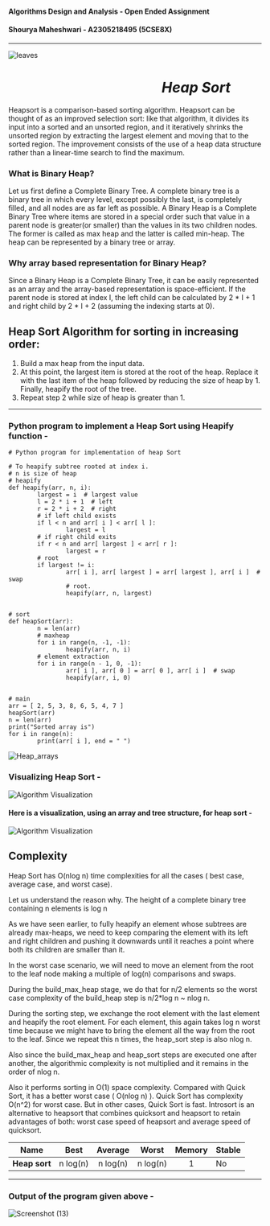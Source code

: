 #### Algorithms Design and Analysis - Open Ended Assignment
#### Shourya Maheshwari - A2305218495 (5CSE8X)
---
![leaves](https://user-images.githubusercontent.com/62899599/97261107-2d319900-1844-11eb-8750-4eb107f3f314.jpg)

# &nbsp;&nbsp;&nbsp;&nbsp;&nbsp;&nbsp;&nbsp;&nbsp;&nbsp;&nbsp;&nbsp;&nbsp;&nbsp;&nbsp;&nbsp;&nbsp;&nbsp;&nbsp;&nbsp;&nbsp;&nbsp;&nbsp;&nbsp;&nbsp;&nbsp;&nbsp;&nbsp;&nbsp;&nbsp;&nbsp;&nbsp;&nbsp;&nbsp;&nbsp;&nbsp;&nbsp;&nbsp;&nbsp;&nbsp;&nbsp;&nbsp;&nbsp;&nbsp;&nbsp;&nbsp;&nbsp;*Heap Sort*

Heapsort is a comparison-based sorting algorithm.
Heapsort can be thought of as an improved selection
sort: like that algorithm, it divides its input into
a sorted and an unsorted region, and it iteratively
shrinks the unsorted region by extracting the largest
element and moving that to the sorted region. The 
improvement consists of the use of a heap data structure
rather than a linear-time search to find the maximum.

### What is Binary Heap?
Let us first define a Complete Binary Tree. A complete binary tree is a binary tree in which every level, except possibly the last, is completely filled, and all nodes are as far left as possible. A Binary Heap is a Complete Binary Tree where items are stored in a special order such that value in a parent node is greater(or smaller) than the values in its two children nodes. The former is called as max heap and the latter is called min-heap. The heap can be represented by a binary tree or array.

### Why array based representation for Binary Heap?
Since a Binary Heap is a Complete Binary Tree, it can be easily represented as an array and the array-based representation is space-efficient. If the parent node is stored at index I, the left child can be calculated by 2 * I + 1 and right child by 2 * I + 2 (assuming the indexing starts at 0).

## Heap Sort Algorithm for sorting in increasing order:
1. Build a max heap from the input data.
2. At this point, the largest item is stored at the root of the heap. Replace it with the last item of the heap followed by reducing the size of heap by 1. Finally, heapify the root of the tree.
3. Repeat step 2 while size of heap is greater than 1.

---

### Python program to implement a Heap Sort using Heapify function - 

```
# Python program for implementation of heap Sort 

# To heapify subtree rooted at index i. 
# n is size of heap 
# heapify
def heapify(arr, n, i):
        largest = i  # largest value
        l = 2 * i + 1  # left
        r = 2 * i + 2  # right
        # if left child exists
        if l < n and arr[ i ] < arr[ l ]:
                largest = l
        # if right child exits
        if r < n and arr[ largest ] < arr[ r ]:
                largest = r
        # root
        if largest != i:
                arr[ i ], arr[ largest ] = arr[ largest ], arr[ i ]  # swap
                # root.
                heapify(arr, n, largest)


# sort
def heapSort(arr):
        n = len(arr)
        # maxheap
        for i in range(n, -1, -1):
                heapify(arr, n, i)
        # element extraction
        for i in range(n - 1, 0, -1):
                arr[ i ], arr[ 0 ] = arr[ 0 ], arr[ i ]  # swap
                heapify(arr, i, 0)


# main
arr = [ 2, 5, 3, 8, 6, 5, 4, 7 ]
heapSort(arr)
n = len(arr)
print("Sorted array is")
for i in range(n):
        print(arr[ i ], end = " ")

```
![Heap_arrays](https://user-images.githubusercontent.com/62899599/97261649-438c2480-1845-11eb-982d-c31c8e07857a.jpg)

### Visualizing Heap Sort - 

![Algorithm Visualization](https://upload.wikimedia.org/wikipedia/commons/1/1b/Sorting_heapsort_anim.gif)

#### Here is a visualization, using an array and tree structure, for heap sort - 

![Algorithm Visualization](https://upload.wikimedia.org/wikipedia/commons/4/4d/Heapsort-example.gif)
<br/>
## Complexity

Heap Sort has O(nlog n) time complexities for all the cases ( best case, average case, and worst case).

Let us understand the reason why. The height of a complete binary tree containing n elements is log n

As we have seen earlier, to fully heapify an element whose subtrees are already max-heaps, we need to keep comparing the element with its left and right children and pushing it downwards until it reaches a point where both its children are smaller than it.

In the worst case scenario, we will need to move an element from the root to the leaf node making a multiple of log(n) comparisons and swaps.

During the build_max_heap stage, we do that for n/2 elements so the worst case complexity of the build_heap step is n/2*log n ~ nlog n.

During the sorting step, we exchange the root element with the last element and heapify the root element. For each element, this again takes log n worst time because we might have to bring the element all the way from the root to the leaf. Since we repeat this n times, the heap_sort step is also nlog n.

Also since the build_max_heap and heap_sort steps are executed one after another, the algorithmic complexity is not multiplied and it remains in the order of nlog n.

Also it performs sorting in O(1) space complexity. Compared with Quick Sort, it has a better worst case ( O(nlog n) ). Quick Sort has complexity O(n^2) for worst case. But in other cases, Quick Sort is fast. Introsort is an alternative to heapsort that combines quicksort and heapsort to retain advantages of both: worst case speed of heapsort and average speed of quicksort.

| Name                  | Best            | Average             | Worst               | Memory    | Stable    |
| --------------------- | :-------------: | :-----------------: | :-----------------: | :-------: | :-------  |
| **Heap sort**         | n&nbsp;log(n)   | n&nbsp;log(n)       | n&nbsp;log(n)       | 1         | No        |          

---

### Output of the program given above - 
![Screenshot (13)](https://user-images.githubusercontent.com/62899599/97264619-4d188b00-184b-11eb-98f7-8da806f7a802.png)

<br/>


